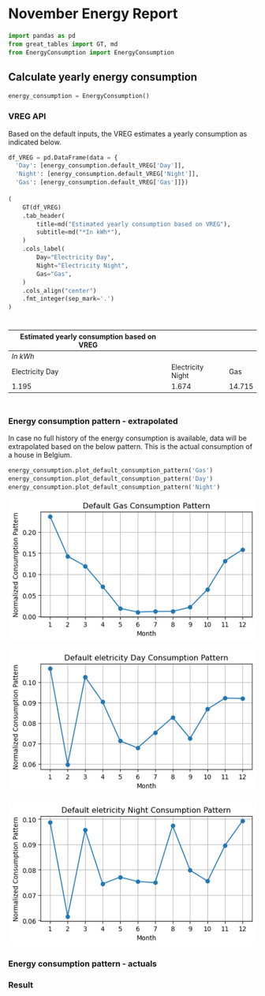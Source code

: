 # November Energy Report


``` python
import pandas as pd
from great_tables import GT, md
from EnergyConsumption import EnergyConsumption
```

## Calculate yearly energy consumption

``` python
energy_consumption = EnergyConsumption()
```

### VREG API

Based on the default inputs, the VREG estimates a yearly consumption as
indicated below.

``` python
df_VREG = pd.DataFrame(data = {
  'Day': [energy_consumption.default_VREG['Day']],
  'Night': [energy_consumption.default_VREG['Night']],
  'Gas': [energy_consumption.default_VREG['Gas']]})

(
    GT(df_VREG)
    .tab_header(
        title=md("Estimated yearly consumption based on VREG"),
        subtitle=md("*In kWh*"),
    )
    .cols_label(
        Day="Electricity Day",
        Night="Electricity Night",
        Gas="Gas",
    )
    .cols_align("center")
    .fmt_integer(sep_mark='.')
)
```

<div id="xlfvqawand" style="padding-left:0px;padding-right:0px;padding-top:10px;padding-bottom:10px;overflow-x:auto;overflow-y:auto;width:auto;height:auto;">
<style>
#xlfvqawand table {
          font-family: -apple-system, BlinkMacSystemFont, 'Segoe UI', Roboto, Oxygen, Ubuntu, Cantarell, 'Helvetica Neue', 'Fira Sans', 'Droid Sans', Arial, sans-serif;
          -webkit-font-smoothing: antialiased;
          -moz-osx-font-smoothing: grayscale;
        }
&#10;#xlfvqawand thead, tbody, tfoot, tr, td, th { border-style: none; }
 tr { background-color: transparent; }
#xlfvqawand p { margin: 0; padding: 0; }
 #xlfvqawand .gt_table { display: table; border-collapse: collapse; line-height: normal; margin-left: auto; margin-right: auto; color: #333333; font-size: 16px; font-weight: normal; font-style: normal; background-color: #FFFFFF; width: auto; border-top-style: solid; border-top-width: 2px; border-top-color: #A8A8A8; border-right-style: none; border-right-width: 2px; border-right-color: #D3D3D3; border-bottom-style: solid; border-bottom-width: 2px; border-bottom-color: #A8A8A8; border-left-style: none; border-left-width: 2px; border-left-color: #D3D3D3; }
 #xlfvqawand .gt_caption { padding-top: 4px; padding-bottom: 4px; }
 #xlfvqawand .gt_title { color: #333333; font-size: 125%; font-weight: initial; padding-top: 4px; padding-bottom: 4px; padding-left: 5px; padding-right: 5px; border-bottom-color: #FFFFFF; border-bottom-width: 0; }
 #xlfvqawand .gt_subtitle { color: #333333; font-size: 85%; font-weight: initial; padding-top: 3px; padding-bottom: 5px; padding-left: 5px; padding-right: 5px; border-top-color: #FFFFFF; border-top-width: 0; }
 #xlfvqawand .gt_heading { background-color: #FFFFFF; text-align: center; border-bottom-color: #FFFFFF; border-left-style: none; border-left-width: 1px; border-left-color: #D3D3D3; border-right-style: none; border-right-width: 1px; border-right-color: #D3D3D3; }
 #xlfvqawand .gt_bottom_border { border-bottom-style: solid; border-bottom-width: 2px; border-bottom-color: #D3D3D3; }
 #xlfvqawand .gt_col_headings { border-top-style: solid; border-top-width: 2px; border-top-color: #D3D3D3; border-bottom-style: solid; border-bottom-width: 2px; border-bottom-color: #D3D3D3; border-left-style: none; border-left-width: 1px; border-left-color: #D3D3D3; border-right-style: none; border-right-width: 1px; border-right-color: #D3D3D3; }
 #xlfvqawand .gt_col_heading { color: #333333; background-color: #FFFFFF; font-size: 100%; font-weight: normal; text-transform: inherit; border-left-style: none; border-left-width: 1px; border-left-color: #D3D3D3; border-right-style: none; border-right-width: 1px; border-right-color: #D3D3D3; vertical-align: bottom; padding-top: 5px; padding-bottom: 5px; padding-left: 5px; padding-right: 5px; overflow-x: hidden; }
 #xlfvqawand .gt_column_spanner_outer { color: #333333; background-color: #FFFFFF; font-size: 100%; font-weight: normal; text-transform: inherit; padding-top: 0; padding-bottom: 0; padding-left: 4px; padding-right: 4px; }
 #xlfvqawand .gt_column_spanner_outer:first-child { padding-left: 0; }
 #xlfvqawand .gt_column_spanner_outer:last-child { padding-right: 0; }
 #xlfvqawand .gt_column_spanner { border-bottom-style: solid; border-bottom-width: 2px; border-bottom-color: #D3D3D3; vertical-align: bottom; padding-top: 5px; padding-bottom: 5px; overflow-x: hidden; display: inline-block; width: 100%; }
 #xlfvqawand .gt_spanner_row { border-bottom-style: hidden; }
 #xlfvqawand .gt_group_heading { padding-top: 8px; padding-bottom: 8px; padding-left: 5px; padding-right: 5px; color: #333333; background-color: #FFFFFF; font-size: 100%; font-weight: initial; text-transform: inherit; border-top-style: solid; border-top-width: 2px; border-top-color: #D3D3D3; border-bottom-style: solid; border-bottom-width: 2px; border-bottom-color: #D3D3D3; border-left-style: none; border-left-width: 1px; border-left-color: #D3D3D3; border-right-style: none; border-right-width: 1px; border-right-color: #D3D3D3; vertical-align: middle; text-align: left; }
 #xlfvqawand .gt_empty_group_heading { padding: 0.5px; color: #333333; background-color: #FFFFFF; font-size: 100%; font-weight: initial; border-top-style: solid; border-top-width: 2px; border-top-color: #D3D3D3; border-bottom-style: solid; border-bottom-width: 2px; border-bottom-color: #D3D3D3; vertical-align: middle; }
 #xlfvqawand .gt_from_md> :first-child { margin-top: 0; }
 #xlfvqawand .gt_from_md> :last-child { margin-bottom: 0; }
 #xlfvqawand .gt_row { padding-top: 8px; padding-bottom: 8px; padding-left: 5px; padding-right: 5px; margin: 10px; border-top-style: solid; border-top-width: 1px; border-top-color: #D3D3D3; border-left-style: none; border-left-width: 1px; border-left-color: #D3D3D3; border-right-style: none; border-right-width: 1px; border-right-color: #D3D3D3; vertical-align: middle; overflow-x: hidden; }
 #xlfvqawand .gt_stub { color: #333333; background-color: #FFFFFF; font-size: 100%; font-weight: initial; text-transform: inherit; border-right-style: solid; border-right-width: 2px; border-right-color: #D3D3D3; padding-left: 5px; padding-right: 5px; }
 #xlfvqawand .gt_stub_row_group { color: #333333; background-color: #FFFFFF; font-size: 100%; font-weight: initial; text-transform: inherit; border-right-style: solid; border-right-width: 2px; border-right-color: #D3D3D3; padding-left: 5px; padding-right: 5px; vertical-align: top; }
 #xlfvqawand .gt_row_group_first td { border-top-width: 2px; }
 #xlfvqawand .gt_row_group_first th { border-top-width: 2px; }
 #xlfvqawand .gt_striped { background-color: rgba(128,128,128,0.05); }
 #xlfvqawand .gt_table_body { border-top-style: solid; border-top-width: 2px; border-top-color: #D3D3D3; border-bottom-style: solid; border-bottom-width: 2px; border-bottom-color: #D3D3D3; }
 #xlfvqawand .gt_sourcenotes { color: #333333; background-color: #FFFFFF; border-bottom-style: none; border-bottom-width: 2px; border-bottom-color: #D3D3D3; border-left-style: none; border-left-width: 2px; border-left-color: #D3D3D3; border-right-style: none; border-right-width: 2px; border-right-color: #D3D3D3; }
 #xlfvqawand .gt_sourcenote { font-size: 90%; padding-top: 4px; padding-bottom: 4px; padding-left: 5px; padding-right: 5px; text-align: left; }
 #xlfvqawand .gt_left { text-align: left; }
 #xlfvqawand .gt_center { text-align: center; }
 #xlfvqawand .gt_right { text-align: right; font-variant-numeric: tabular-nums; }
 #xlfvqawand .gt_font_normal { font-weight: normal; }
 #xlfvqawand .gt_font_bold { font-weight: bold; }
 #xlfvqawand .gt_font_italic { font-style: italic; }
 #xlfvqawand .gt_super { font-size: 65%; }
 #xlfvqawand .gt_footnote_marks { font-size: 75%; vertical-align: 0.4em; position: initial; }
 #xlfvqawand .gt_asterisk { font-size: 100%; vertical-align: 0; }
 &#10;</style>

| Estimated yearly consumption based on VREG |                   |        |
|--------------------------------------------|-------------------|--------|
| *In kWh*                                   |                   |        |
| Electricity Day                            | Electricity Night | Gas    |
| 1.195                                      | 1.674             | 14.715 |

&#10;</div>
        &#10;
### Energy consumption pattern - extrapolated

In case no full history of the energy consumption is available, data
will be extrapolated based on the below pattern. This is the actual
consumption of a house in Belgium.

``` python
energy_consumption.plot_default_consumption_pattern('Gas')
energy_consumption.plot_default_consumption_pattern('Day')
energy_consumption.plot_default_consumption_pattern('Night')
```

![](november_energy_consumption_files/figure-commonmark/cell-5-output-1.png)

![](november_energy_consumption_files/figure-commonmark/cell-5-output-2.png)

![](november_energy_consumption_files/figure-commonmark/cell-5-output-3.png)

### Energy consumption pattern - actuals

### Result
